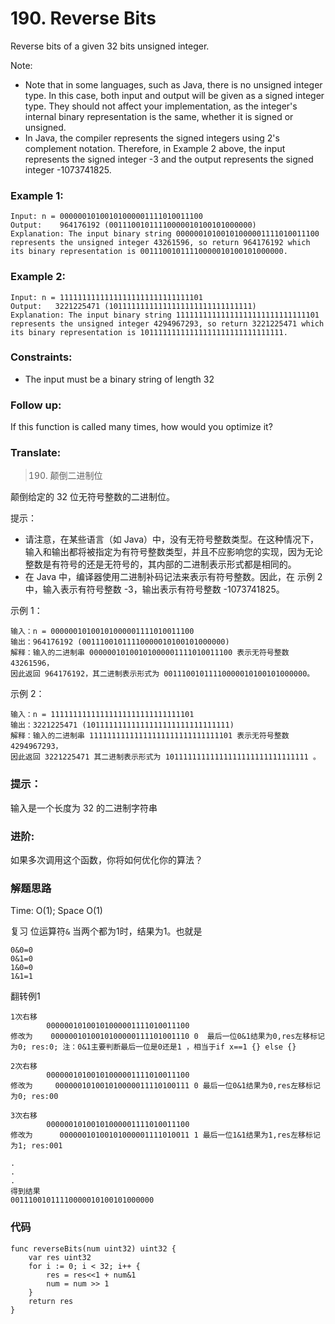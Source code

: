 # 190. Reverse Bits

Reverse bits of a given 32 bits unsigned integer.

Note:

* Note that in some languages, such as Java, there is no unsigned integer type. In this case, both input and output will be given as a signed integer type. They should not affect your implementation, as the integer's internal binary representation is the same, whether it is signed or unsigned.
* In Java, the compiler represents the signed integers using 2's complement notation. Therefore, in Example 2 above, the input represents the signed integer -3 and the output represents the signed integer -1073741825.


### Example 1:

```
Input: n = 00000010100101000001111010011100
Output:    964176192 (00111001011110000010100101000000)
Explanation: The input binary string 00000010100101000001111010011100 represents the unsigned integer 43261596, so return 964176192 which its binary representation is 00111001011110000010100101000000.
```

### Example 2:

```
Input: n = 11111111111111111111111111111101
Output:   3221225471 (10111111111111111111111111111111)
Explanation: The input binary string 11111111111111111111111111111101 represents the unsigned integer 4294967293, so return 3221225471 which its binary representation is 10111111111111111111111111111111.
```

### Constraints:

* The input must be a binary string of length 32

### Follow up: 

If this function is called many times, how would you optimize it?



### Translate:

> 190. 颠倒二进制位

颠倒给定的 32 位无符号整数的二进制位。

提示：

* 请注意，在某些语言（如 Java）中，没有无符号整数类型。在这种情况下，输入和输出都将被指定为有符号整数类型，并且不应影响您的实现，因为无论整数是有符号的还是无符号的，其内部的二进制表示形式都是相同的。
* 在 Java 中，编译器使用二进制补码记法来表示有符号整数。因此，在 示例 2 中，输入表示有符号整数 -3，输出表示有符号整数 -1073741825。

示例 1：

```
输入：n = 00000010100101000001111010011100
输出：964176192 (00111001011110000010100101000000)
解释：输入的二进制串 00000010100101000001111010011100 表示无符号整数 43261596，
因此返回 964176192，其二进制表示形式为 00111001011110000010100101000000。
```

示例 2：

```
输入：n = 11111111111111111111111111111101
输出：3221225471 (10111111111111111111111111111111)
解释：输入的二进制串 11111111111111111111111111111101 表示无符号整数 4294967293，
因此返回 3221225471 其二进制表示形式为 10111111111111111111111111111111 。
```

### 提示：

输入是一个长度为 32 的二进制字符串

### 进阶: 

如果多次调用这个函数，你将如何优化你的算法？


### 解题思路

Time: O(1); Space O(1)

复习 位运算符`&` 当两个都为1时，结果为1。也就是
```
0&0=0  
0&1=0  
1&0=0  
1&1=1
```

翻转例1

```
1次右移
        00000010100101000001111010011100
修改为    0000001010010100000111101001110 0  最后一位0&1结果为0,res左移标记为0; res:0; 注：0&1主要判断最后一位是0还是1 ，相当于if x==1 {} else {}

2次右移
        00000010100101000001111010011100
修改为     000000101001010000011110100111 0 最后一位0&1结果为0,res左移标记为0; res:00

3次右移
        00000010100101000001111010011100
修改为      00000010100101000001111010011 1 最后一位1&1结果为1,res左移标记为1; res:001

.
.
.
得到结果
00111001011110000010100101000000
```

### 代码

```golang
func reverseBits(num uint32) uint32 {
	var res uint32
	for i := 0; i < 32; i++ {
		res = res<<1 + num&1
		num = num >> 1
	}
	return res
}
```